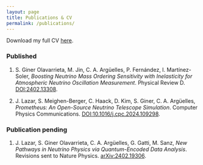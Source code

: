 ```yaml
---
layout: page
title: Publications & CV
permalink: /publications/
---
```

Download my full CV [here](https://docs.google.com/document/d/17IlgeNTVPIRewg4k951EzNAmV-iA1Lp1t2Xh2vpEDWs/edit?usp=sharing).

### Published
1. S. Giner Olavarrieta, M. Jin, C. A. Argüelles, P. Fernández, I. Martínez-Soler, *Boosting Neutrino Mass Ordering Sensitivity with Inelasticity for Atmospheric Neutrino Oscillation Measurement*. Physical Review D. [DOI:2402.13308](https://journals.aps.org/prd/abstract/10.1103/PhysRevD.110.L051101).

2. J. Lazar, S. Meighen-Berger, C. Haack, D. Kim, S. Giner, C. A. Argüelles, *Prometheus: An Open-Source Neutrino Telescope Simulation*. Computer Physics Communications. [DOI:10.1016/j.cpc.2024.109298](https://doi.org/10.1016/j.cpc.2024.109298).

### Publication pending
1. J. Lazar, S. Giner Olavarrieta, C. A. Argüelles, G. Gatti, M. Sanz, *New Pathways in Neutrino Physics via Quantum-Encoded Data Analysis*. Revisions sent to Nature Physics. [arXiv:2402.19306](https://arxiv.org/abs/2402.19306).
